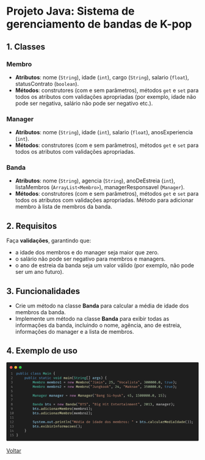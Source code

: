 # Projeto Java: Sistema de gerenciamento de bandas de K-pop

## 1. Classes

### Membro

- **Atributos**: nome (`String`), idade (`int`), cargo (`String`), salario (`float`), statusContrato (`boolean`).
- **Métodos**: construtores (com e sem parâmetros), métodos `get` e `set` para todos os atributos com validações apropriadas (por exemplo, idade não pode ser negativa, salário não pode ser negativo etc.).

### Manager

- **Atributos**: nome (`String`), idade (`int`), salario (`float`), anosExperiencia (`int`).
- **Métodos**: construtores (com e sem parâmetros), métodos `get` e `set` para todos os atributos com validações apropriadas.

### Banda

- **Atributos**: nome (`String`), agencia (`String`), anoDeEstreia (`int`), listaMembros (`ArrayList<Membro>`), managerResponsavel (`Manager`).
- **Métodos**: construtores (com e sem parâmetros), métodos `get` e `set` para todos os atributos com validações apropriadas. Método para adicionar membro à lista de membros da banda.

## 2. Requisitos

Faça **validações**, garantindo que:

- a idade dos membros e do manager seja maior que zero.
- o salário não pode ser negativo para membros e managers.
- o ano de estreia da banda seja um valor válido (por exemplo, não pode ser um ano futuro).

## 3. Funcionalidades

- Crie um método na classe **Banda** para calcular a média de idade dos membros da banda.
- Implemente um método na classe **Banda** para exibir todas as informações da banda, incluindo o nome, agência, ano de estreia, informações do manager e a lista de membros.

## 4. Exemplo de uso

![](./assets/code.png)

[Voltar](../README.md)
